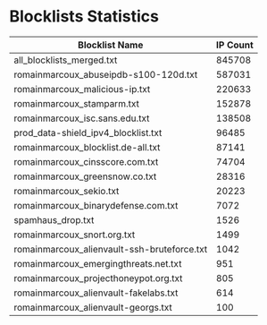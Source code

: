 # Blocklists Statistics
| Blocklist Name | IP Count |
|----|----|
| all_blocklists_merged.txt | 845708 |
| romainmarcoux_abuseipdb-s100-120d.txt | 587031 |
| romainmarcoux_malicious-ip.txt | 220633 |
| romainmarcoux_stamparm.txt | 152878 |
| romainmarcoux_isc.sans.edu.txt | 138508 |
| prod_data-shield_ipv4_blocklist.txt | 96485 |
| romainmarcoux_blocklist.de-all.txt | 87141 |
| romainmarcoux_cinsscore.com.txt | 74704 |
| romainmarcoux_greensnow.co.txt | 28316 |
| romainmarcoux_sekio.txt | 20223 |
| romainmarcoux_binarydefense.com.txt | 7072 |
| spamhaus_drop.txt | 1526 |
| romainmarcoux_snort.org.txt | 1499 |
| romainmarcoux_alienvault-ssh-bruteforce.txt | 1042 |
| romainmarcoux_emergingthreats.net.txt | 951 |
| romainmarcoux_projecthoneypot.org.txt | 805 |
| romainmarcoux_alienvault-fakelabs.txt | 614 |
| romainmarcoux_alienvault-georgs.txt | 100 |
